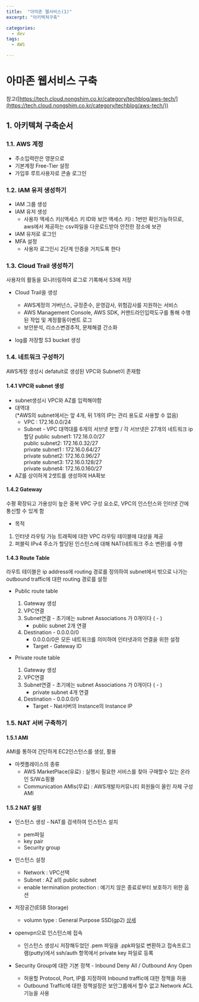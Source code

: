 ```yaml
---
title:  "아마존 웹서비스(1)"
excerpt: "아키텍쳐구축"

categories:
  - dev
tags:
  - AWS

---
```

# 아마존 웹서비스 구축
참고([https://tech.cloud.nongshim.co.kr/category/techblog/aws-tech/](https://tech.cloud.nongshim.co.kr/category/techblog/aws-tech/))

## 1. 아키텍쳐 구축순서

### 1.1. AWS 계정
- 주소입력란은 영문으로  
- 기본계정 Free-Tier 설정  
- 가입후 루트사용자로 콘솔 로그인

### 1.2. IAM 유저 생성하기 
- IAM 그룹 생성
- IAM 유저 생성
	- 사용자 액세스 키((액세스 키 ID와 보안 액세스 키) : 1번만 확인가능하므로, aws에서 제공하는 csv파일을 다운로드받아 안전한 장소에 보관
- IAM 유저로 로그인
- MFA 설정
	- 사용자 로그인시 2단계 인증을 거치도록 한다


### 1.3. Cloud Trail 생성하기
사용자의 활동을 모니터링하여 로그로 기록해서 S3에 저장  
  
- Cloud Trail을 생성
	- AWS계정의 거버넌스, 규정준수, 운영감사, 위험감사를 지원하는 서비스
	- AWS Management Console, AWS SDK, 커맨드라인입력도구를 통해 수행된 작업 및 계정활동이벤트 로그
	- 보안분석, 리소스변경추적, 문제해결 간소화
	
- log를 저장할 S3 bucket 생성  

### 1.4. 네트워크 구성하기  
AWS계정 생성시 defatult로 생성된 VPC와 Subnet이 존재함

#### 1.4.1 VPC와 subnet 생성  

- subnet생성시 VPC와 AZ를 입력해야함
- 대역대  
(*AWS의 subnet에서는 앞 4개, 뒤 1개의 IP는 관리 용도로 사용할 수 없음)    
	- VPC : 172.16.0.0/24
	- Subnet - VPC 대역대를 6개의 서브넷 분할 / 각 서브넷은 27개의 네트워크 ip 할당
		public subnet1: 172.16.0.0/27  
		public subnet2: 172.16.0.32/27  
		private subnet1 : 172.16.0.64/27  
		private subnet2: 172.16.0.96/27  
		private subnet3: 172.16.0.128/27  
		private subnet4: 172.16.0.160/27   
- AZ를 상이하게 2셋트를 생성하여 HA확보

#### 1.4.2 Gateway
수평 확장되고 가용성이 높은 중복 VPC 구성 요소로, VPC의 인스턴스와 인터넷 간에 통신할 수 있게 함
- 목적
1. 인터넷 라우팅 가능 트래픽에 대한 VPC 라우팅 테이블에 대상을 제공 
2. 퍼블릭 IPv4 주소가 할당된 인스턴스에 대해 NAT(네트워크 주소 변환)를 수행

#### 1.4.3 Route Table
라우트 테이블은 ip address에 routing 경로를 정의하여  subnet에서 밖으로 나가는 outbound traffic에 대한 routing 경로를 설정

- Public route table
	1. Gateway 생성
	2. VPC연결
	3. Subnet연결 - 초기에는 subnet Associations 가 0개이다 ( - )  
		- public subnet 2개 연결
	4. Destination - 0.0.0.0/0  
		- 0.0.0.0/0은 모든 네트워크를 의미하여 인터넷과의 연결을 위한 설정
		- Target - Gateway ID
		
- Private route table
	1. Gateway 생성
	2. VPC연결
	3. Subnet연결 - 초기에는 subnet Associations 가 0개이다 ( - )  
		- private subnet 4개 연결
	4. Destination - 0.0.0.0/0  
		- Target - Nat서버의 Instance의 Instance IP
	
	
### 1.5. NAT 서버 구축하기

#### 1.5.1 AMI
AMI를 통하여 간단하게 EC2인스턴스를 생성, 활용
- 마켓플레이스의 종류
	- AWS MarketPlace(유료) : 실행시 필요한 서비스를 찾아 구매할수 있는 온라인 S/W쇼핑몰
	- Communication AMIs(무료) : AWS개발자커뮤니티 회원들이 올린 자체 구성 AMI

	
#### 1.5.2 NAT 설정
- 인스턴스 생성 - NAT를 검색하여 인스턴스 설치
	- pem파일	
	- key pair
	- Security group
- 인스턴스 설정
	- Network : VPC선택
	- Subnet : AZ a의 public subnet
	- enable termination protection : 예기치 않은 종료로부터 보호하기 위한 옵션
- 저장공간(ESB Storage)
	- volumn type : General Purpose SSD(gp2) [상세](https://docs.aws.amazon.com/ko_kr/AWSEC2/latest/UserGuide/ebs-volume-types.html)
- openvpn으로 인스턴스에 접속  
	- 인스턴스 생성시 저장해두었던 .pem 파일을 .ppk파일로 변환하고 접속프로그램(putty)에서 ssh/auth 항목에서 private key 파일로 등록

- Security Group에 대한 기본 정책 -  Inbound Deny All / Outbound Any Open 
	- 허용할 Protocol, Port, IP를 지정하여 Inbound traffic에 대한 정책을 허용
	- Outbound Traffic에 대한 정책설정은 보안그룹에서 할수 없고 Network ACL기능을 사용
	
